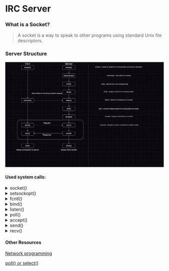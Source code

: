 # IRC Server

### What is a Socket?
> A socket is a way to speak to other programs using standard Unix file descriptors.

### Server Structure

![picture](./structure.png)

#### Used system calls:

<details><summary>socket()</summary>
<p>

The `socket()` function is used to create a new communication endpoint, called a socket, that can be used for network communication.

```int  socket(int domain, int type, int protocol);```

* `socket()` returns upon success a socket descriptor,  and -1  upon failure.

* `domain` Specifies the address family (protocol family) for the socket. In our case, we're gonna use **AF_INET**.

  * <span style="color: green">`AF_INET` is a constant that represents the address family (protocol family) used by the socket. It is an integer value to specify that the socket will use the IPv4 Internet protocols.</span>

* `type` Specifies the type of communication semantics that will be used on the socket. In our case we're gonna use **SOCK_STREAM**.

  * <span style="color: green">`SOCK_STREAM` is a constant that represents the type of communication semantics that will be used on the socket. It is an integer value to specify that the socket will use a reliable, sequenced, and full-duplex connection-based data transmission service.</span>

* `protocol` Specifies the specific protocol to be used with the socket. In our case we're gonna use **IPPROTO_TCP**, or 0 which which defaults to *IPPROTO_TCP*.
  * <span style="color: green">`IPPROTO_TCP` is a constant that represents the protocol number for the Transmission Control Protocol (TCP) that will be used by the socket. It is an integer value that specifies that the socket will use the TCP protocol. The **IPPROTO_TCP** constant is typically used with the AF_INET address family and the SOCK_STREAM socket type to create a TCP socket.</span>


</p>
</details>


<details><summary>setsockopt()</summary>
<p>

The `setsockopt()` function is used to set options on a socket. It allows the program to specify various socket options, such as enabling/disabling certain features or setting the value of various parameters.

```setsockopt(int socket, int level, int option_name, const void *option_value, socklen_t option_len);```

The function takes the following arguments:

* `socket`: The file descriptor of the socket on which to set the option.
  * <span style="color: green">Here we're gonna set options for the socket descriptor we got from `socket()`.</span>

* `level`: The protocol level at which the option resides. For example, SOL_SOCKET indicates that the option is at the socket API level.
  * <span style="color: green">`SOL_SOCKET` is short for "Socket Options Level - Socket". It's used to set socket options at the socket level.</span>

* `option_name`: The name of the option to set.
  * <span style="color: green">The `SO_REUSEADDR` option allows a socket to bind to a local address that is already in use by another socket. This is useful in situations where a server needs to restart or bind to the same address and port quickly after a connection is closed.</span>

* `option_value`: A pointer to the value to set for the option.

* `option_len`: The size in bytes of the option_value

</p>
</details>

<details><summary>fcntl()</summary>
<p>

The `fcntl()` provides control over descriptors.

```fcntl(int fildes, int cmd, ...)```

* `fildes`: a descriptor to be operated on by `cmd`.
  * <span style="color: green">takes our server sockfd.</span>

* `cmd`: Set descriptor status flags to `arg`(the third and last arg in our case).
  * <span style="color: green">`F_SETFL` Set descriptor status flags to `arg`.</span>

* `arg`: here we'll use the `O_NONBLOCK` flag.
  * <span style="color: green">`O_NONBLOCK`: Non-blocking I/O; if no data is available to a read/recv call, or if a write/send operation would block, the read/recv or write/send call returns -1 with the error `EAGAIN`.</span>

</p>
</details>

<details><summary>bind()</summary>
<p>

`bind()` assigns a name to an unnamed socket.  When a socket is created with `socket()` it exists in a name space (address family) but has no name
assigned.  _bind()_ requests that address be assigned to the socket.

```bind(int socket, const struct sockaddr *address, socklen_t address_len);```

* `socket`: server socketfd.

* `address`: A pointer to a `sockaddr` structure that specifies the local address to bind to the socket. The exact structure used depends on the address family of the socket.

  * We filled a sockaddr_in struct with the following:
  ```c++
  _address.sin_family = AF_INET;
  _address.sin_addr.s_addr = INADDR_ANY;
  _address.sin_port = htons(_port);
  ```
    * <span style="color: green">`address.sin_family = AF_INET` The sin_family member variable is set to the address family of the socket when the sockaddr_in structure is initialized. For IPv4 sockets, the value of sin_family should be set to AF_INET.</span>

    * <span style="color: green">`_address.sin_addr.s_addr = INADDR_ANY` When `INADDR_ANY` is used as the IP address, it tells the _bind()_ function to bind the socket to all available network interfaces on the local machine. This is useful when the exact IP address of the machine is not known or when the program needs to be able to accept connections on any available network interface.</span>

    * <span style="color: green">`_address.sin_port = htons(_port)` The sin_port member variable of the sockaddr_in structure specifies the port number of the socket address.</span>
    
[htons](https://www.tutorialspoint.com/unix_sockets/network_byte_orders.htm) resource.

[sockaddr_in](http://www.ccplusplus.com/2011/10/struct-sockaddrin.html) resource.

* `address_len`: The size of the sockaddr structure pointed to by the address argument.

</p>
</details>

<details><summary>listen()</summary>
<p>

[manual of listen](https://man7.org/linux/man-pages/man2/listen.2.html)

</p>
</details>

<details><summary>poll()</summary>
<p>

[manual of poll](https://man7.org/linux/man-pages/man2/poll.2.html)

</p>
</details>

<details><summary>accept()</summary>
<p>

[manual of accept](https://man7.org/linux/man-pages/man2/accept.2.html)

</p>
</details>

<details><summary>send()</summary>
<p>

[manual of send](https://man7.org/linux/man-pages/man2/send.2.html)

</p>
</details>

<details><summary>recv()</summary>
<p>

[manual of recv](https://man7.org/linux/man-pages/man2/recv.2.html)

</p>
</details>

#### Other Resources

[Network programming](https://beej.us/guide/bgnet/html/)

[poll() or select()](https://www.ibm.com/docs/en/i/7.4?topic=designs-using-poll-instead-select)
